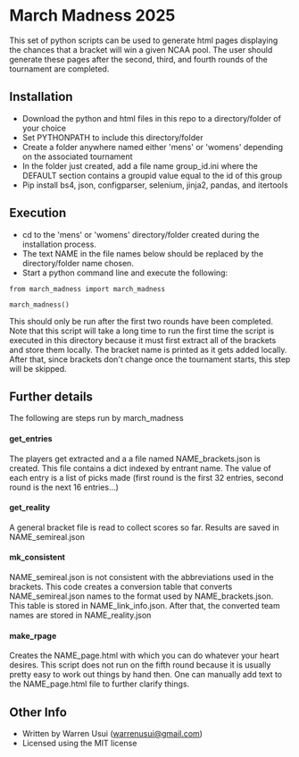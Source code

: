 # March Madness 2025

This set of python scripts can be used to generate html pages displaying the chances
that a bracket will win a given NCAA pool.  The user should generate these pages after
the second, third, and fourth rounds of the tournament are completed.

## Installation

- Download the python and html files in this repo to a directory/folder of your choice
- Set PYTHONPATH to include this directory/folder
- Create a folder anywhere named either 'mens' or 'womens' depending on the associated tournament
- In the folder just created, add a file name group_id.ini where the DEFAULT section contains a groupid value equal to the id of this group
- Pip install bs4, json, configparser, selenium, jinja2, pandas, and itertools

## Execution

- cd to the 'mens' or 'womens' directory/folder created during the installation process.
- The text NAME in the file names below should be replaced by the directory/folder name chosen.
- Start a python command line and execute the following:

```
from march_madness import march_madness

march_madness()
```

This should only be run after the first two rounds have been completed.  Note that this script
will take a long time to run the first time the script is executed in this directory because
it must first extract all of the brackets and store them locally.  The bracket name is printed
as it gets added locally.  After that, since brackets don't change once the tournament starts,
this step will be skipped.

## Further details

The following are steps run by march_madness

#### get_entries

The players get extracted and a a file named NAME_brackets.json is created.  This file contains
a dict indexed by entrant name.  The value of each entry is a list of picks made (first round
is the first 32 entries, second round is the next 16 entries...)

#### get_reality

A general bracket file is read to collect scores so far.  Results are saved in NAME_semireal.json

#### mk_consistent

NAME_semireal.json is not consistent with the abbreviations used in the brackets.  This code creates
a conversion table that converts NAME_semireal.json names to the format used by NAME_brackets.json.
This table is stored in NAME_link_info.json.  After that, the converted team names are stored in
NAME_reality.json

#### make_rpage

Creates the NAME_page.html with which you can do whatever your heart desires.  This script does
not run on the fifth round because it is usually pretty easy to work out things by hand then.  One can
manually add text to the NAME_page.html file to further clarify things.

## Other Info

- Written by Warren Usui (warrenusui@gmail.com)
- Licensed using the MIT license
